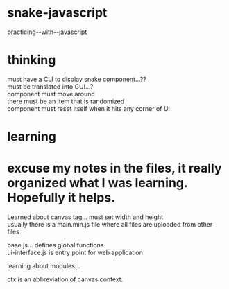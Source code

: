 # snake-javascript

practicing--with--javascript

# thinking

must have a CLI to display snake component...??<br />
must be translated into GUI...?<br />
component must move around<br />
there must be an item that is randomized<br />
component must reset itself when it hits any corner of UI<br />

# learning

# excuse my notes in the files, it really organized what I was learning. Hopefully it helps.

Learned about canvas tag... must set width and height<br />
usually there is a main.min.js file where all files are uploaded from other files<br />

base.js... defines global functions<br />
ui-interface.js is entry point for web application<br />

learning about modules...<br />

ctx is an abbreviation of canvas context.<br />
